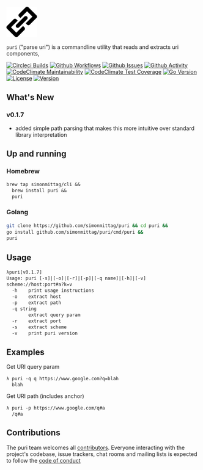 ![](logo.png)

`puri` ("parse uri") is a commandline utility that reads and extracts uri components,

[![Circleci Builds](https://circleci.com/gh/simonmittag/puri.svg?style=shield)](https://circleci.com/gh/simonmittag/puri)
[![Github Workflows](https://github.com/simonmittag/mse6/workflows/Go/badge.svg)](https://github.com/simonmittag/puri/actions)
[![Github Issues](https://img.shields.io/github/issues/simonmittag/puri)](https://github.com/simonmittag/puri/issues)
[![Github Activity](https://img.shields.io/github/commit-activity/m/simonmittag/puri)](https://img.shields.io/github/commit-activity/m/simonmittag/puri)  
[![CodeClimate Maintainability](https://api.codeclimate.com/v1/badges/1f3771faf0b714cab0de/maintainability)](https://codeclimate.com/github/simonmittag/puri/maintainability)
[![CodeClimate Test Coverage](https://api.codeclimate.com/v1/badges/1f3771faf0b714cab0de/test_coverage)](https://codeclimate.com/github/simonmittag/puri/test_coverage)
[![Go Version](https://img.shields.io/github/go-mod/go-version/simonmittag/puri)](https://img.shields.io/github/go-mod/go-version/simonmittag/puri)
[![License](https://img.shields.io/badge/License-Apache%202.0-blue.svg)](https://opensource.org/licenses/Apache-2.0)
[![Version](https://img.shields.io/badge/version-0.1.7-orange)](https://github.com/simonmittag/puri/releases/tag/v0.1.7)

## What's New
### v0.1.7
* added simple path parsing that makes this more intuitive over standard library interpretation

## Up and running
### Homebrew
```
brew tap simonmittag/cli &&
  brew install puri &&
  puri 
```

### Golang
```bash
git clone https://github.com/simonmittag/puri && cd puri && 
go install github.com/simonmittag/puri/cmd/puri && 
puri 
```

## Usage
```
λpuri[v0.1.7]
Usage: puri [-s]|[-o]|[-r]|[-p]|[-q name]|[-h]|[-v] scheme://host:port#a?k=v
  -h	print usage instructions
  -o	extract host
  -p	extract path
  -q string
    	extract query param
  -r	extract port
  -s	extract scheme
  -v	print puri version
```

## Examples

Get URI query param
```
λ puri -q q https://www.google.com?q=blah
  blah
```

Get URI path (includes anchor)
```
λ puri -p https://www.google.com/q#a
  /q#a
```


## Contributions
The puri team welcomes all [contributors](https://github.com/simonmittag/puri/blob/master/CONTRIBUTING.md). Everyone interacting with the project's codebase, issue trackers, chat rooms and mailing lists
is expected to follow the [code of conduct](https://github.com/simonmittag/puri/blob/master/CODE_OF_CONDUCT.md)